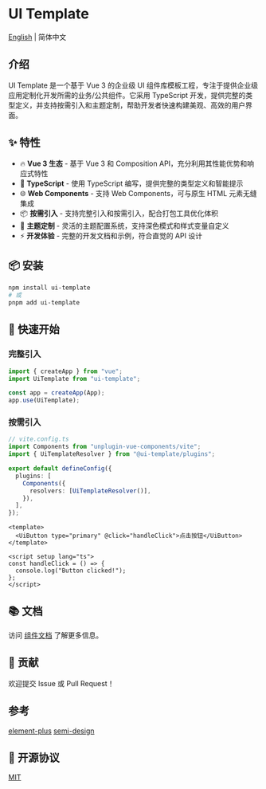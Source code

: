 # UI Template

[English](./README.en.md) | 简体中文

## 介绍

UI Template 是一个基于 Vue 3 的企业级 UI 组件库模板工程，专注于提供企业级应用定制化开发所需的业务/公共组件。它采用 TypeScript 开发，提供完整的类型定义，并支持按需引入和主题定制，帮助开发者快速构建美观、高效的用户界面。

## ✨ 特性

- 🔥 **Vue 3 生态** - 基于 Vue 3 和 Composition API，充分利用其性能优势和响应式特性
- 🔧 **TypeScript** - 使用 TypeScript 编写，提供完整的类型定义和智能提示
- 🌐 **Web Components** - 支持 Web Components，可与原生 HTML 元素无缝集成
- 📦 **按需引入** - 支持完整引入和按需引入，配合打包工具优化体积
- 🎨 **主题定制** - 灵活的主题配置系统，支持深色模式和样式变量自定义
- ⚡️ **开发体验** - 完整的开发文档和示例，符合直觉的 API 设计

## 📦 安装

```bash
npm install ui-template
# 或
pnpm add ui-template
```

## 🚀 快速开始

### 完整引入

```ts
import { createApp } from "vue";
import UiTemplate from "ui-template";

const app = createApp(App);
app.use(UiTemplate);
```

### 按需引入

```ts
// vite.config.ts
import Components from "unplugin-vue-components/vite";
import { UiTemplateResolver } from "@ui-template/plugins";

export default defineConfig({
  plugins: [
    Components({
      resolvers: [UiTemplateResolver()],
    }),
  ],
});
```

```vue
<template>
  <UiButton type="primary" @click="handleClick">点击按钮</UiButton>
</template>

<script setup lang="ts">
const handleClick = () => {
  console.log("Button clicked!");
};
</script>
```

## 📚 文档

访问 [组件文档](./docs/guide/introduction.md) 了解更多信息。

## 🤝 贡献

欢迎提交 Issue 或 Pull Request！

## 参考

[element-plus](https://github.com/element-plus/element-plus)
[semi-design](https://github.com/DouyinFE/semi-design)

## 📄 开源协议

[MIT](LICENSE)
